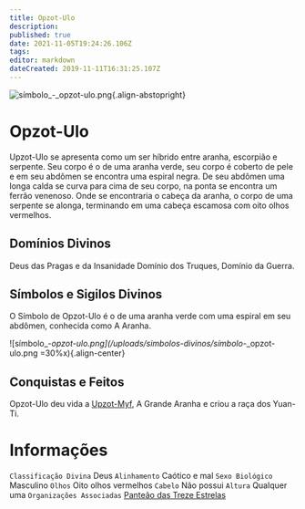 ```yaml
---
title: Opzot-Ulo
description: 
published: true
date: 2021-11-05T19:24:26.106Z
tags: 
editor: markdown
dateCreated: 2019-11-11T16:31:25.107Z
---
```


<!-- SUBTITLE: Deus das Pragas e da Insanidade -->
![símbolo_-_opzot-ulo.png](/uploads/simbolos-divinos/símbolo_-_opzot-ulo.png){.align-abstopright}

# Opzot-Ulo
Upzot-Ulo se apresenta como um ser híbrido entre aranha, escorpião e serpente. Seu corpo é o de uma aranha verde, seu corpo é coberto de pele e em seu abdômen se encontra uma espiral negra. De seu abdômen uma longa calda se curva para cima de seu corpo, na ponta se encontra um ferrão venenoso. Onde se encontraria o cabeça da aranha, o corpo de uma serpente se alonga, terminando em uma cabeça escamosa com oito olhos vermelhos.

## Domínios Divinos
Deus das Pragas e da Insanidade Domínio dos Truques, Domínio da Guerra.

## Símbolos e Sigilos Divinos
O Símbolo de Opzot-Ulo é o de uma aranha verde com uma espiral em seu abdômen, conhecida como A Aranha.

![símbolo_-_opzot-ulo.png](/uploads/simbolos-divinos/símbolo_-_opzot-ulo.png =30%x){.align-center}

## Conquistas e Feitos
Opzot-Ulo deu vida a [Upzot-Myf](), A Grande Aranha e criou a raça dos Yuan-Ti.

# Informações
`Classificação Divina` Deus
`Alinhamento` Caótico e mal 
`Sexo Biológico` Masculino 
`Olhos` Oito olhos vermelhos
`Cabelo` Não possui
`Altura` Qualquer uma 
`Organizações Associadas` [Panteão das Treze Estrelas](http://localhost/divindades/panteao-das-treze-estrelas#panteao-das-treze-estrelas)
